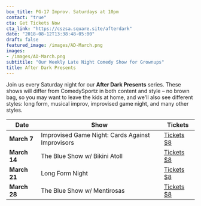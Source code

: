 ```yaml
---
box_title: PG-17 Improv. Saturdays at 10pm
contact: "true"
cta: Get Tickets Now
cta_link: "https://cszsa.square.site/afterdark"
date: "2018-08-12T13:38:48-05:00"
draft: false
featured_image: /images/AD-March.png
images:
- /images/AD-March.png
subtitile: "Our Weekly Late Night Comedy Show for Grownups"
title: After Dark Presents
---
```


Join us every Saturday night for our **After Dark Presents** series. These shows will differ from ComedySportz in both content and style – no brown bag, so you may want to leave the kids at home, and we'll also see different styles: long form, musical improv, improvised game night, and many other styles.

<a id="tickets"></a>

| **Date** | **Show** | **Tickets** |
|----------|------|-----------------|
| **March 7**   |Improvised Game Night: Cards Against Improvisors   |[Tickets $8](https://cszsa.square.site/product/march-7th-improv-game-night-cards-against-improvisors/185?cs=true)|
| **March 14**   |The Blue Show w/ Bikini Atoll   |[Tickets $8](https://cszsa.square.site/product/the-blue-show-with-bikini-atoll/186?cs=true)|
| **March 21**   |Long Form Night   |[Tickets $8](https://cszsa.square.site/product/march-21-long-form-improv-night/187?cs=true)   |
| **March 28** |The Blue Show w/ Mentirosas  |[Tickets $8](https://cszsa.square.site/product/the-blue-show-with-mentirosas/188?cs=true)   |
